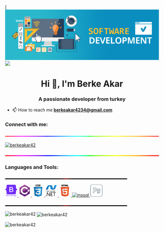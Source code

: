 [![MasterHead](https://github.com/BerkeAkar42/BerkeAkar42/blob/ac2df5bb6feeb0b8fc7a8ae3daed4ec0c6b22e21/Images/SoftwaareDevelopment.png)
![](https://komarev.com/ghpvc/?username=BerkeAkar42&color=blue)
<h1 align="center">Hi 👋, I'm Berke Akar</h1>
<h3 align="center">A passionate developer from turkey</h3>



- 📫 How to reach me **berkeakar4234@gmail.com**


<h3 align="left">Connect with me:</h3>
<a href="https://github.com/404"><img src="https://github.com/BerkeAkar42/BerkeAkar42/blob/ac2df5bb6feeb0b8fc7a8ae3daed4ec0c6b22e21/Images/RGB.gif"></a>
<p align="left">
<a href="https://instagram.com/berkeakar42" target="blank"><img align="center" src="https://raw.githubusercontent.com/rahuldkjain/github-profile-readme-generator/master/src/images/icons/Social/instagram.svg" alt="berkeakar42" height="30" width="40" /></a>
</p>
<a href="https://github.com/404"><img src="https://github.com/BerkeAkar42/BerkeAkar42/blob/ac2df5bb6feeb0b8fc7a8ae3daed4ec0c6b22e21/Images/RGB.gif"></a>




<h3 align="left">Languages and Tools:</h3>

<a href="https://github.com/404"><img src="https://github.com/BerkeAkar42/BerkeAkar42/blob/ac2df5bb6feeb0b8fc7a8ae3daed4ec0c6b22e21/Images/RED.gif"></a>


<p align="left"> <a href="https://getbootstrap.com" target="_blank" rel="noreferrer"> <img src="https://raw.githubusercontent.com/devicons/devicon/master/icons/bootstrap/bootstrap-plain-wordmark.svg" alt="bootstrap" width="40" height="40"/> </a>
<a href="https://www.w3schools.com/cs/" target="_blank" rel="noreferrer"> <img src="https://raw.githubusercontent.com/devicons/devicon/master/icons/csharp/csharp-original.svg" alt="csharp" width="40" height="40"/> </a>
<a href="https://www.w3schools.com/css/" target="_blank" rel="noreferrer"> <img src="https://raw.githubusercontent.com/devicons/devicon/master/icons/css3/css3-original-wordmark.svg" alt="css3" width="40" height="40"/> </a>
<a href="https://dotnet.microsoft.com/" target="_blank" rel="noreferrer"> <img src="https://raw.githubusercontent.com/devicons/devicon/master/icons/dot-net/dot-net-original-wordmark.svg" alt="dotnet" width="40" height="40"/> </a>
<a href="https://www.w3.org/html/" target="_blank" rel="noreferrer"> <img src="https://raw.githubusercontent.com/devicons/devicon/master/icons/html5/html5-original-wordmark.svg" alt="html5" width="40" height="40"/> </a>
<a href="https://www.microsoft.com/en-us/sql-server" target="_blank" rel="noreferrer"> <img src="https://www.svgrepo.com/show/303229/microsoft-sql-server-logo.svg" alt="mssql" width="40" height="40"/> </a>
<a href="https://www.photoshop.com/en" target="_blank" rel="noreferrer"> <img src="https://raw.githubusercontent.com/devicons/devicon/master/icons/photoshop/photoshop-line.svg" alt="photoshop" width="40" height="40"/> </a> </p>


<a href="https://github.com/404"><img src="https://github.com/BerkeAkar42/BerkeAkar42/blob/ac2df5bb6feeb0b8fc7a8ae3daed4ec0c6b22e21/Images/RED.gif"></a>




<p><img align="left" src="https://github-readme-stats.vercel.app/api/top-langs?username=berkeakar42&show_icons=true&locale=en&layout=compact" alt="berkeakar42" /></p>

<p>&nbsp;<img align="center" src="https://github-readme-stats.vercel.app/api?username=berkeakar42&show_icons=true&locale=en" alt="berkeakar42" /></p>

<p><img align="center" src="https://github-readme-streak-stats.herokuapp.com/?user=berkeakar42&" alt="berkeakar42" /></p>
